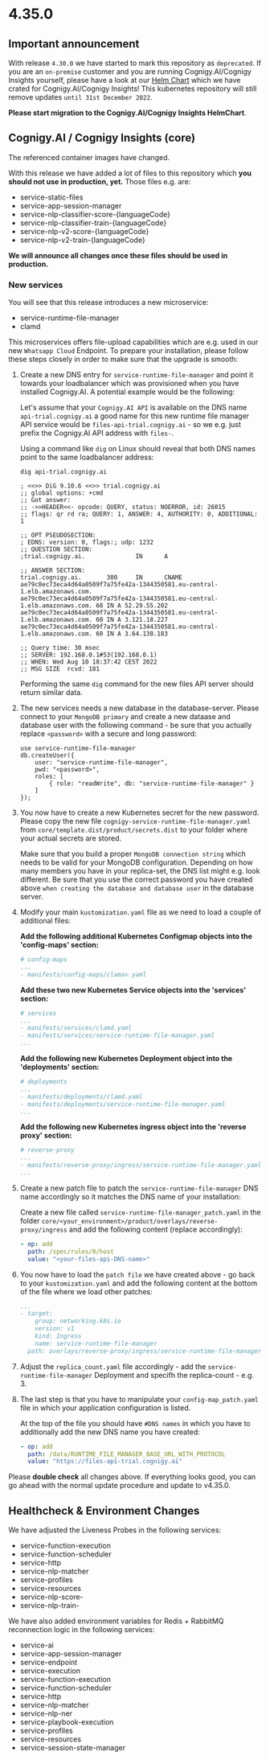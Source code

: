 # 4.35.0
## Important announcement
With release `4.30.0` we have started to mark this repository as `deprecated`. If you are an `on-premise` customer and you are running Cognigy.AI/Cognigy Insights yourself, please have a look at our [Helm Chart](https://github.com/cognigy/cognigy-ai-helm-chart) which we have crated for Cognigy.AI/Cognigy Insights! This kubernetes repository will still remove updates `until 31st December 2022`.

**Please start migration to the Cognigy.AI/Cognigy Insights HelmChart**.

## Cognigy.AI / Cognigy Insights (core)
The referenced container images have changed.

With this release we have added a lot of files to this repository which **you should not use in production, yet.** Those files e.g. are:
- service-static-files
- service-app-session-manager
- service-nlp-classifier-score-{languageCode}
- service-nlp-classifier-train-{languageCode}
- service-nlp-v2-score-{languageCode}
- service-nlp-v2-train-{languageCode}

**We will announce all changes once these files should be used in production.**

### New services
You will see that this release introduces a new microservice:
- service-runtime-file-manager
- clamd

This microservices offers file-upload capabilities which are e.g. used in our new `Whatsapp Cloud` Endpoint. To prepare your installation, please follow these steps closely in order to make sure that the upgrade is smooth:

1. Create a new DNS entry for `service-runtime-file-manager` and point it towards your loadbalancer which was provisioned when you have installed Cognigy.AI. A potential example would be the following:

    Let's assume that your `Cognigy.AI API` is available on the DNS name `api-trial.cognigy.ai` a good name for this new runtime file manager API service would be `files-api-trial.cognigy.ai` - so we e.g. just prefix the Cognigy.AI API address with `files-`.

    Using a command like `dig` on Linux should reveal that both DNS names point to the same loadbalancer address:

    ```
    dig api-trial.cognigy.ai

    ; <<>> DiG 9.10.6 <<>> trial.cognigy.ai
    ;; global options: +cmd
    ;; Got answer:
    ;; ->>HEADER<<- opcode: QUERY, status: NOERROR, id: 26015
    ;; flags: qr rd ra; QUERY: 1, ANSWER: 4, AUTHORITY: 0, ADDITIONAL: 1
    
    ;; OPT PSEUDOSECTION:
    ; EDNS: version: 0, flags:; udp: 1232
    ;; QUESTION SECTION:
    ;trial.cognigy.ai.              IN      A
    
    ;; ANSWER SECTION:
    trial.cognigy.ai.       300     IN      CNAME   ae79c0ec73eca4d64a0509f7a75fe42a-1344350581.eu-central-1.elb.amazonaws.com.
    ae79c0ec73eca4d64a0509f7a75fe42a-1344350581.eu-central-1.elb.amazonaws.com. 60 IN A 52.29.55.202
    ae79c0ec73eca4d64a0509f7a75fe42a-1344350581.eu-central-1.elb.amazonaws.com. 60 IN A 3.121.18.227
    ae79c0ec73eca4d64a0509f7a75fe42a-1344350581.eu-central-1.elb.amazonaws.com. 60 IN A 3.64.138.183
    
    ;; Query time: 30 msec
    ;; SERVER: 192.168.0.1#53(192.168.0.1)
    ;; WHEN: Wed Aug 10 18:37:42 CEST 2022
    ;; MSG SIZE  rcvd: 181
    ```

    Performing the same `dig` command for the new files API server should return similar data.

2. The new services needs a new database in the database-server. Please connect to your `MongoDB primary` and create a new dataase and database user with the following command - be sure that you actually replace `<password>` with a secure and long password:

    ```
    use service-runtime-file-manager
    db.createUser({
    	user: "service-runtime-file-manager",
    	pwd: "<password>",
    	roles: [
    		{ role: "readWrite", db: "service-runtime-file-manager" }
    	]
    });
    ```

3. You now have to create a new Kubernetes secret for the new password. Please copy the new file `cognigy-service-runtime-file-manager.yaml` from `core/template.dist/product/secrets.dist` to your folder where your actual secrets are stored.

    Make sure that you build a proper `MongoDB connection string` which needs to be valid for your MongoDB configuration. Depending on how many members you have in your replica-set, the DNS list might e.g. look different. Be sure that you use the correct password you have created above `when creating the database and database user` in the database server.

4. Modify your main `kustomization.yaml` file as we need to load a couple of additional files:

    **Add the following additional Kubernetes Configmap objects into the 'config-maps' section:**

    ```yaml
    # config-maps
    ...
    - manifests/config-maps/clamav.yaml
    ```

    **Add these two new Kubernetes Service objects into the 'services' section:**

    ```yaml
    # services
    ...
    - manifests/services/clamd.yaml
    - manifests/services/service-runtime-file-manager.yaml
    ...
    ```

    **Add the following new Kubernetes Deployment object into the 'deployments' section:**

    ```yaml
    # deployments
    ...
    - manifests/deployments/clamd.yaml
    - manifests/deployments/service-runtime-file-manager.yaml
    ...
    ```

    **Add the following new Kubernetes ingress object into the 'reverse proxy' section:**

    ```yaml
    # reverse-proxy
    ...
    - manifests/reverse-proxy/ingress/service-runtime-file-manager.yaml
    ...
    ```

5. Create a new patch file to patch the `service-runtime-file-manager` DNS name accordingly so it matches the DNS name of your installation:

    Create a new file called `service-runtime-file-manager_patch.yaml` in the folder `core/<your_environment>/product/overlays/reverse-proxy/ingress` and add the following content (replace accordingly):

    ```yaml
    - op: add
      path: /spec/rules/0/host
      value: "<your-files-api-DNS-name>"
    ```

6. You now have to load the `patch file` we have created above - go back to your `kustomization.yaml` and add the following content at the bottom of the file where we load other patches:

    ```yaml
    ...
    - target:
        group: networking.k8s.io
        version: v1
        kind: Ingress
        name: service-runtime-file-manager
      path: overlays/reverse-proxy/ingress/service-runtime-file-manager_patch.yaml
    ```

7. Adjust the `replica_count.yaml` file accordingly - add the `service-runtime-file-manager` Deployment and specifh the replica-count - e.g. 3.

8. The last step is that you have to manipulate your `config-map_patch.yaml` file in which your application configuration is listed.

    At the top of the file you should have `#DNS names` in which you have to additionally add the new DNS name you have created:

    ```yaml
    - op: add
      path: /data/RUNTIME_FILE_MANAGER_BASE_URL_WITH_PROTOCOL
      value: "https://files-api-trial.cognigy.ai"
    ```

Please **double check** all changes above. If everything looks good, you can go ahead with the normal update procedure and update to v4.35.0.


## Healthcheck & Environment Changes
We have adjusted the Liveness Probes in the following services:
 - service-function-execution
 - service-function-scheduler
 - service-http
 - service-nlp-matcher
 - service-profiles
 - service-resources
 - service-nlp-score-<language>
 - service-nlp-train-<language>

We have also added environment variables for Redis + RabbitMQ reconnection logic in the following services:

- service-ai
- service-app-session-manager
- service-endpoint
- service-execution
- service-function-execution
- service-function-scheduler
- service-http
- service-nlp-matcher
- service-nlp-ner
- service-playbook-execution
- service-profiles
- service-resources
- service-session-state-manager